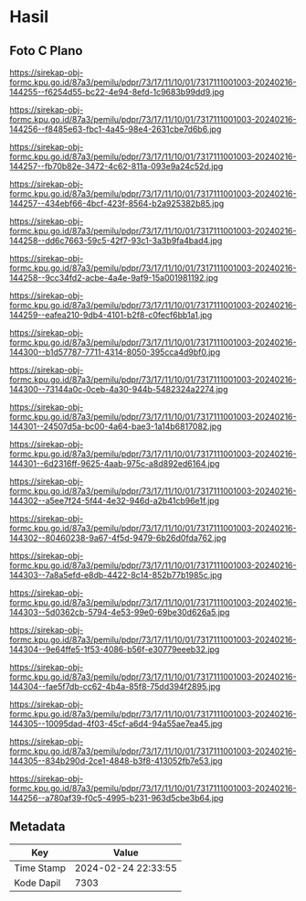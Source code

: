 # Hasil

## Foto C Plano

https://sirekap-obj-formc.kpu.go.id/87a3/pemilu/pdpr/73/17/11/10/01/7317111001003-20240216-144255--f6254d55-bc22-4e94-8efd-1c9683b99dd9.jpg

https://sirekap-obj-formc.kpu.go.id/87a3/pemilu/pdpr/73/17/11/10/01/7317111001003-20240216-144256--f8485e63-fbc1-4a45-98e4-2631cbe7d6b6.jpg

https://sirekap-obj-formc.kpu.go.id/87a3/pemilu/pdpr/73/17/11/10/01/7317111001003-20240216-144257--fb70b82e-3472-4c62-811a-093e9a24c52d.jpg

https://sirekap-obj-formc.kpu.go.id/87a3/pemilu/pdpr/73/17/11/10/01/7317111001003-20240216-144257--434ebf66-4bcf-423f-8564-b2a925382b85.jpg

https://sirekap-obj-formc.kpu.go.id/87a3/pemilu/pdpr/73/17/11/10/01/7317111001003-20240216-144258--dd6c7663-59c5-42f7-93c1-3a3b9fa4bad4.jpg

https://sirekap-obj-formc.kpu.go.id/87a3/pemilu/pdpr/73/17/11/10/01/7317111001003-20240216-144258--9cc34fd2-acbe-4a4e-9af9-15a001981192.jpg

https://sirekap-obj-formc.kpu.go.id/87a3/pemilu/pdpr/73/17/11/10/01/7317111001003-20240216-144259--eafea210-9db4-4101-b2f8-c0fecf6bb1a1.jpg

https://sirekap-obj-formc.kpu.go.id/87a3/pemilu/pdpr/73/17/11/10/01/7317111001003-20240216-144300--b1d57787-7711-4314-8050-395cca4d9bf0.jpg

https://sirekap-obj-formc.kpu.go.id/87a3/pemilu/pdpr/73/17/11/10/01/7317111001003-20240216-144300--73144a0c-0ceb-4a30-944b-5482324a2274.jpg

https://sirekap-obj-formc.kpu.go.id/87a3/pemilu/pdpr/73/17/11/10/01/7317111001003-20240216-144301--24507d5a-bc00-4a64-bae3-1a14b6817082.jpg

https://sirekap-obj-formc.kpu.go.id/87a3/pemilu/pdpr/73/17/11/10/01/7317111001003-20240216-144301--6d2316ff-9625-4aab-975c-a8d892ed6164.jpg

https://sirekap-obj-formc.kpu.go.id/87a3/pemilu/pdpr/73/17/11/10/01/7317111001003-20240216-144302--a5ee7f24-5f44-4e32-946d-a2b41cb96e1f.jpg

https://sirekap-obj-formc.kpu.go.id/87a3/pemilu/pdpr/73/17/11/10/01/7317111001003-20240216-144302--80460238-9a67-4f5d-9479-6b26d0fda762.jpg

https://sirekap-obj-formc.kpu.go.id/87a3/pemilu/pdpr/73/17/11/10/01/7317111001003-20240216-144303--7a8a5efd-e8db-4422-8c14-852b77b1985c.jpg

https://sirekap-obj-formc.kpu.go.id/87a3/pemilu/pdpr/73/17/11/10/01/7317111001003-20240216-144303--5d0362cb-5794-4e53-99e0-69be30d626a5.jpg

https://sirekap-obj-formc.kpu.go.id/87a3/pemilu/pdpr/73/17/11/10/01/7317111001003-20240216-144304--9e64ffe5-1f53-4086-b56f-e30779eeeb32.jpg

https://sirekap-obj-formc.kpu.go.id/87a3/pemilu/pdpr/73/17/11/10/01/7317111001003-20240216-144304--fae5f7db-cc62-4b4a-85f8-75dd394f2895.jpg

https://sirekap-obj-formc.kpu.go.id/87a3/pemilu/pdpr/73/17/11/10/01/7317111001003-20240216-144305--10095dad-4f03-45cf-a6d4-94a55ae7ea45.jpg

https://sirekap-obj-formc.kpu.go.id/87a3/pemilu/pdpr/73/17/11/10/01/7317111001003-20240216-144305--834b290d-2ce1-4848-b3f8-413052fb7e53.jpg

https://sirekap-obj-formc.kpu.go.id/87a3/pemilu/pdpr/73/17/11/10/01/7317111001003-20240216-144256--a780af39-f0c5-4995-b231-963d5cbe3b64.jpg


## Metadata

| Key        | Value               |
| ---------- | ------------------- |
| Time Stamp | 2024-02-24 22:33:55 |
| Kode Dapil | 7303                |



